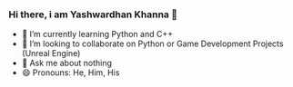 ### Hi there, i am Yashwardhan Khanna 👋


- 🌱 I’m currently learning Python and C++
- 👯 I’m looking to collaborate on Python or Game Development Projects (Unreal Engine)
- 💬 Ask me about nothing 
- 😄 Pronouns: He, Him, His
